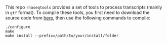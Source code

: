 This repo `rnaseqtools` provides a set of tools to process transcripts (mainly in
`gtf` format).  To compile these tools, you first need to 
download the source code from [here](https://github.com/Kingsford-Group/rnaseqtools/releases/download/v1.0.0/rnaseqtools-1.0.tar.gz),
then use the following commands to compile:
```
./configure
make
make install --prefix=/path/to/your/install/folder
```
